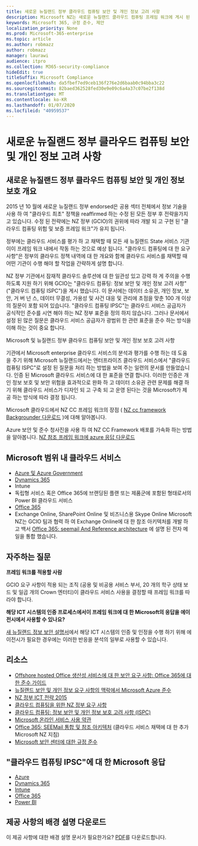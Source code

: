 ```yaml
---
title: 새로운 뉴질랜드 정부 클라우드 컴퓨팅 보안 및 개인 정보 고려 사항
description: Microsoft NZ는 새로운 뉴질랜드 클라우드 컴퓨팅 프레임 워크에 게시 된 질문을 해결 합니다.
keywords: Microsoft 365, 규정 준수, 제안
localization_priority: None
ms.prod: Microsoft-365-enterprise
ms.topic: article
ms.author: robmazz
author: robmazz
manager: laurawi
audience: itpro
ms.collection: M365-security-compliance
hideEdit: true
titleSuffix: Microsoft Compliance
ms.openlocfilehash: da5fbef7ed9ceb136f276e2d6baab0c94bba3c22
ms.sourcegitcommit: 82baed362528fed30e9e09c6a4a37c07be2f138d
ms.translationtype: MT
ms.contentlocale: ko-KR
ms.lasthandoff: 01/07/2020
ms.locfileid: "40959537"
---
```

# <a name="new-zealand-government-cloud-computing-security-and-privacy-considerations"></a>새로운 뉴질랜드 정부 클라우드 컴퓨팅 보안 및 개인 정보 고려 사항

## <a name="new-zealand-government-cloud-computing-security-and-privacy-overview"></a>새로운 뉴질랜드 정부 클라우드 컴퓨팅 보안 및 개인 정보 보호 개요

2015 년 10 월에 새로운 뉴질랜드 정부 endorsed은 공용 섹터 전체에서 정보 기술을 사용 하 여 "클라우드 최초" 정책을 reaffirmed 하는 수정 된 모든 정부 후 전략을가지고 있습니다. 수정 된 전략에는 NZ 정부 (GCIO)의 권위에 따라 개발 되 고 구현 된 "클라우드 컴퓨팅 위험 및 보증 프레임 워크"가 유지 됩니다.

정부에는 클라우드 서비스를 평가 하 고 채택할 때 모든 새 뉴질랜드 State 서비스 기관이이 프레임 워크 내에서 작동 하는 것으로 예상 됩니다. "클라우드 컴퓨팅에 대 한 요구 사항"은 정부의 클라우드 정책 내역에 대 한 개요와 함께 클라우드 서비스를 채택할 때 어떤 기관이 수행 해야 할 작업을 간략하게 설명 합니다.

NZ 정부 기관에서 잠재적 클라우드 솔루션에 대 한 일관성 있고 강력 하 게 주의을 수행 하도록 지원 하기 위해 GCIO는 "클라우드 컴퓨팅: 정보 보안 및 개인 정보 고려 사항" ("클라우드 컴퓨팅 ISPC")을 게시 했습니다. 이 문서에는 데이터 소유권, 개인 정보, 보안, 거 버 넌 스, 데이터 무결성, 가용성 및 사건 대응 및 관리에 초점을 맞춘 100 개 이상의 질문이 포함 되어 있습니다. "클라우드 컴퓨팅 IPSC"는 클라우드 서비스 공급자가 공식적인 준수를 시연 해야 하는 NZ 정부 표준을 정의 하지 않습니다. 그러나 문서에서 설정 된 많은 질문은 클라우드 서비스 공급자가 광범위 한 관련 표준을 준수 하는 방식을 이해 하는 것이 중요 합니다.

Microsoft 및 뉴질랜드 정부 클라우드 컴퓨팅 보안 및 개인 정보 보호 고려 사항

기관에서 Microsoft enterprise 클라우드 서비스의 분석과 평가를 수행 하는 데 도움을 주기 위해 Microsoft 뉴질랜드에서는 엔터프라이즈 클라우드 서비스에서 "클라우드 컴퓨팅 ISPC"로 설정 된 질문을 처리 하는 방법을 보여 주는 일련의 문서를 만들었습니다. 인증 된 Microsoft 클라우드 서비스에 대 한 표준을 연결 합니다. 이러한 인증은 개인 정보 보호 및 보안 위험을 효과적으로 완화 하 고 데이터 소유권 관련 문제를 해결 하기 위해 클라우드 서비스가 디자인 되 고 구축 되 고 운영 된다는 것을 Microsoft가 제공 하는 방식에 따라 결정 됩니다.

Microsoft 클라우드에서 NZ CC 프레임 워크의 장점 ( [NZ cc framework Backgrounder 다운로드](https://aka.ms/nzcc-framework-backgrounder) )에 대해 알아봅니다.

Azure 보안 및 준수 청사진을 사용 하 여 NZ CC Framework 배포를 가속화 하는 방법을 알아봅니다. [NZ 참조 프레임 워크에 azure 응답 다운로드](https://gallery.technet.microsoft.com/Response-to-GCIO-Cloud-e117bbb9)

## <a name="microsoft-in-scope-cloud-services"></a>Microsoft 범위 내 클라우드 서비스

- [Azure 및 Azure Government](https://aka.ms/AzureCompliance)
- [Dynamics 365](https://aka.ms/d365-compliance-list)
- Intune
- 독립형 서비스 혹은 Office 365에 브랜딩된 플랜 또는 제품군에 포함된 형태로서의 Power BI 클라우드 서비스
- [Office 365](https://go.microsoft.com/fwlink/p/?LinkID=2077751)
- Exchange Online, SharePoint Online 및 비즈니스용 Skype Online Microsoft NZ는 GCIO 팀과 협력 하 여 Exchange Online에 대 한 참조 아키텍처를 개발 하 고 백서 [Office 365: seemail And Reference architecture](https://download.microsoft.com/download/8/5/9/859CDCEE-D293-47D8-9B6A-670B108B48E1/Microsoft_Office_365_white_paper_EN_US.pdf) 에 설명 된 전자 메일을 통합 했습니다.

## <a name="frequently-asked-questions"></a>자주하는 질문

**프레임 워크를 적용할 사람**

GCIO 요구 사항이 적용 되는 조직 (공용 및 비공용 서비스 부서, 20 개의 학구 상태 보드 및 일곱 개의 Crown 엔터티)이 클라우드 서비스 사용을 결정할 때 프레임 워크를 따라야 합니다.

**해당 ICT 시스템의 인증 프로세스에서이 프레임 워크에 대 한 Microsoft의 응답을 에이전시에서 사용할 수 있나요?**

[새 뉴질랜드 정보 보안 설명서](https://go.microsoft.com/fwlink/p/?linkid=2099496)에서 해당 ICT 시스템의 인증 및 인정을 수행 하기 위해 에이전시가 필요한 경우에는 이러한 반응을 분석의 일부로 사용할 수 있습니다.

## <a name="resources"></a>리소스

- [Offshore hosted Office 생산성 서비스에 대 한 보안 요구 사항: Office 365에 대 한 준수 가이드](https://aka.ms/o365-gcio-conformance-guidance)
- [뉴질랜드 보안 및 개인 정보 요구 사항의 맥락에서 Microsoft Azure 준수](https://aka.ms/azurecompliancenewzealand)
- [NZ 정부 ICT 전략 2015](https://www.ict.govt.nz/strategy-and-action-plan/strategy/)
- [클라우드 컴퓨팅을 위한 NZ 정부 요구 사항](https://aka.ms/NZ-Cloud-Requirements)
- [클라우드 컴퓨팅: 정보 보안 및 개인 정보 보호 고려 사항 (ISPC)](https://www.digital.govt.nz/standards-and-guidance/technology-and-architecture/cloud-services/)
- [Microsoft 온라인 서비스 사용 약관](https://aka.ms/Online-Services-Terms)
- [Office 365: SEEMail 통합 및 참조 아키텍처](https://download.microsoft.com/download/8/5/9/859CDCEE-D293-47D8-9B6A-670B108B48E1/Microsoft_Office_365_white_paper_EN_US.pdf) (클라우드 서비스 채택에 대 한 추가 Microsoft NZ 지침)
- [Microsoft 보안 센터에 대한 규정 준수](https://www.microsoft.com/trust-center/compliance/compliance-overview)

## <a name="microsoft-responses-to-cloud-computing-ipsc"></a>"클라우드 컴퓨팅 IPSC"에 대 한 Microsoft 응답

- [Azure](https://aka.ms/Azure-NZ-response)
- [Dynamics 365](https://aka.ms/d365-nz-response)
- [Intune](https://aka.ms/Intune-NZ-response)
- [Office 365](https://aka.ms/O365-NZ-Response)
- [Power BI](https://download.microsoft.com/download/5/1/7/51726B9B-2E76-49C4-9D4F-A36BF025CB93/Response-to-GCIO-105-questions-Power-BI.pdf)

## <a name="download-the-offering-backgrounder"></a>제공 사항의 배경 설명 다운로드

이 제공 사항에 대한 배경 설명 문서가 필요한가요? [PDF](https://download.microsoft.com/download/6/6/4/664E4B6F-15C6-421E-8F74-3FA468587A47/NZ_CC_Compliance_Backgrounder.pdf)를 다운로드합니다.
